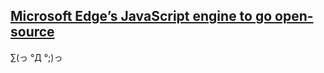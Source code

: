 ## [Microsoft Edge’s JavaScript engine to go open-source](https://blogs.windows.com/msedgedev/2015/12/05/open-source-chakra-core/)

∑(っ °Д °;)っ
